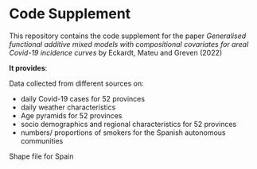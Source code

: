# Code Supplement

This repository contains the code supplement for the paper 
*Generalised functional additive mixed models with compositional covariates for areal  Covid-19 incidence curves* 
by Eckardt, Mateu and Greven (2022)

**It provides**:

Data collected from different sources on:
* daily Covid-19 cases for 52 provinces 
* daily weather characteristics
* Age pyramids for 52 provinces
* socio demographics and regional characteristics for 52 provinces
* numbers/ proportions of smokers for the Spanish autonomous communities

Shape file for Spain


